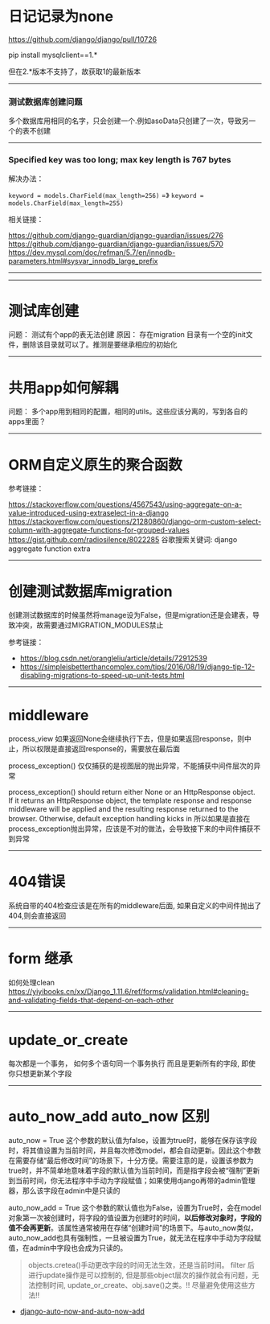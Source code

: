# 日记记录为none

https://github.com/django/django/pull/10726

pip install mysqlclient==1.*

但在2.*版本不支持了，故获取1的最新版本


---

### 测试数据库创建问题
多个数据库用相同的名字，只会创建一个.例如asoData只创建了一次，导致另一个的表不创建

---
### Specified key was too long; max key length is 767 bytes

解决办法：

`keyword = models.CharField(max_length=256)` =》 `keyword = models.CharField(max_length=255)` 

相关链接：

https://github.com/django-guardian/django-guardian/issues/276
https://github.com/django-guardian/django-guardian/issues/570
https://dev.mysql.com/doc/refman/5.7/en/innodb-parameters.html#sysvar_innodb_large_prefix

---


---
# 测试库创建
问题： 测试有个app的表无法创建
原因： 存在migration 目录有一个空的init文件，删除该目录就可以了。推测是要继承相应的初始化


---
# 共用app如何解耦
问题： 多个app用到相同的配置，相同的utils。这些应该分离的，写到各自的apps里面？

---
# ORM自定义原生的聚合函数

参考链接：

https://stackoverflow.com/questions/4567543/using-aggregate-on-a-value-introduced-using-extraselect-in-a-django
https://stackoverflow.com/questions/21280860/django-orm-custom-select-column-with-aggregate-functions-for-grouped-values
https://gist.github.com/radiosilence/8022285
谷歌搜索关键词: django  aggregate function  extra

---
# 创建测试数据库migration
创建测试数据库的时候虽然将manage设为False，但是migration还是会建表，导致冲突，故需要通过MIGRATION_MODULES禁止

参考链接：
- https://blog.csdn.net/orangleliu/article/details/72912539
- https://simpleisbetterthancomplex.com/tips/2016/08/19/django-tip-12-disabling-migrations-to-speed-up-unit-tests.html


---
# middleware
process_view 如果返回None会继续执行下去，但是如果返回response，则中止，所以权限是直接返回response的，需要放在最后面

process_exception() 仅仅捕获的是视图层的抛出异常，不能捕获中间件层次的异常

process_exception() should return either None or an HttpResponse object. If it returns an HttpResponse object, the template response and response middleware will be applied and the resulting response returned to the browser. Otherwise, default exception handling kicks in
所以如果是直接在process_exception抛出异常，应该是不对的做法，会导致接下来的中间件捕获不到异常


---
# 404错误
系统自带的404检查应该是在所有的middleware后面,
如果自定义的中间件抛出了404,则会直接返回


---
# form 继承
如何处理clean
https://yiyibooks.cn/xx/Django_1.11.6/ref/forms/validation.html#cleaning-and-validating-fields-that-depend-on-each-other


---
# update_or_create 
每次都是一个事务， 如何多个语句同一个事务执行 而且是更新所有的字段, 即使你只想更新某个字段

---
# auto_now_add auto_now 区别

auto_now = True
这个参数的默认值为false，设置为true时，能够在保存该字段时，将其值设置为当前时间，并且每次修改model，都会自动更新。因此这个参数在需要存储“最后修改时间”的场景下，十分方便。需要注意的是，设置该参数为true时，并不简单地意味着字段的默认值为当前时间，而是指字段会被“强制”更新到当前时间，你无法程序中手动为字段赋值；如果使用django再带的admin管理器，那么该字段在admin中是只读的

auto_now_add = True
这个参数的默认值也为False，设置为True时，会在model对象第一次被创建时，将字段的值设置为创建时的时间，**以后修改对象时，字段的值不会再更新**。该属性通常被用在存储“创建时间”的场景下。与auto_now类似，auto_now_add也具有强制性，一旦被设置为True，就无法在程序中手动为字段赋值，在admin中字段也会成为只读的。



> objects.cretea()手动更改字段的时间无法生效，还是当前时间。 filter 后进行update操作是可以控制的, 但是那些object层次的操作就会有问题，无法控制时间, update_or_create、obj.save()之类。!! 尽量避免使用这些方法!!

- [django-auto-now-and-auto-now-add](https://stackoverflow.com/questions/1737017/django-auto-now-and-auto-now-add)
